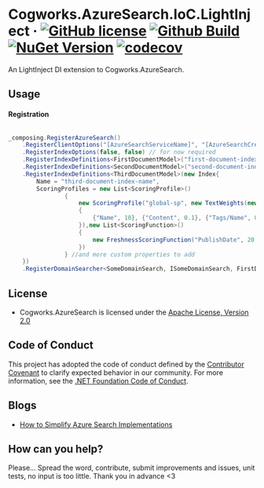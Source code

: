 # Cogworks.AzureSearch.IoC.LightInject &middot; [![GitHub license](https://img.shields.io/badge/license-Apache%202.0-blue.svg)](LICENSE.md) [![Github Build](https://img.shields.io/github/workflow/status/thecogworks/cogworks.azuresearch/Changelog%20generator%20and%20NuGet%20Releasing)](https://github.com/thecogworks/Cogworks.AzureSearch/actions?query=workflow%3A%22Changelog+generator+and+NuGet+Releasing%22) [![NuGet Version](https://img.shields.io/nuget/v/Cogworks.AzureSearch)](https://www.nuget.org/packages/Cogworks.AzureSearch/) [![codecov](https://codecov.io/gh/thecogworks/UmbracoAzureSearch/branch/master/graph/badge.svg?token=UMLJ5S8UJX)](undefined)

An LightInject DI extension to Cogworks.AzureSearch.

## Usage
#### Registration

```csharp

_composing.RegisterAzureSearch()
    .RegisterClientOptions("[AzureSearchServiceName]", "[AzureSearchCredentials]")
    .RegisterIndexOptions(false, false) // for now required
    .RegisterIndexDefinitions<FirstDocumentModel>("first-document-index-name")
    .RegisterIndexDefinitions<SecondDocumentModel>("second-document-index-name")
    .RegisterIndexDefinitions<ThirdDocumentModel>(new Index{
        Name = "third-document-index-name",
        ScoringProfiles = new List<ScoringProfile>()
                {
                    new ScoringProfile("global-sp", new TextWeights(new Dictionary<string, double>()
                    {
                        {"Name", 10}, {"Content", 0.1}, {"Tags/Name", 0.1}
                    }),new List<ScoringFunction>()
                    {
                        new FreshnessScoringFunction("PublishDate", 20, TimeSpan.FromDays(180), ScoringFunctionInterpolation.Quadratic)
                    })
                } //and more custom properties to add
    })
    .RegisterDomainSearcher<SomeDomainSearch, ISomeDomainSearch, FirstDocumentModel>();
```

## License

- Cogworks.AzureSearch is licensed under the [Apache License, Version 2.0](https://opensource.org/licenses/Apache-2.0)

## Code of Conduct

This project has adopted the code of conduct defined by the [Contributor Covenant](https://contributor-covenant.org/) to clarify expected behavior in our community.
For more information, see the [.NET Foundation Code of Conduct](https://dotnetfoundation.org/code-of-conduct).

## Blogs

* [How to Simplify Azure Search Implementations](https://www.wearecogworks.com/blog/how-to-simplify-azure-search-implementations/)

## How can you help?

Please... Spread the word, contribute, submit improvements and issues, unit tests, no input is too little. Thank you in advance <3
